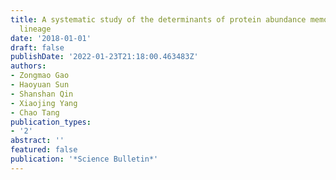```yaml
---
title: A systematic study of the determinants of protein abundance memory in cell
  lineage
date: '2018-01-01'
draft: false
publishDate: '2022-01-23T21:18:00.463483Z'
authors:
- Zongmao Gao
- Haoyuan Sun
- Shanshan Qin
- Xiaojing Yang
- Chao Tang
publication_types:
- '2'
abstract: ''
featured: false
publication: '*Science Bulletin*'
---
```


